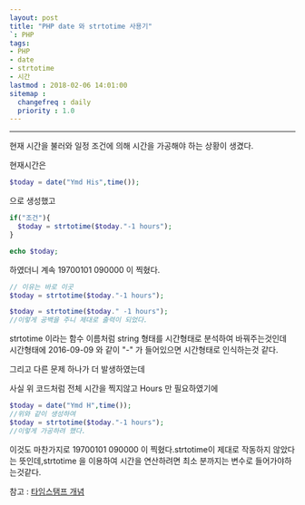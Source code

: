 ```yaml
---
layout: post
title: "PHP date 와 strtotime 사용기"
`: PHP
tags:
- PHP
- date
- strtotime
- 시간
lastmod : 2018-02-06 14:01:00
sitemap :
  changefreq : daily
  priority : 1.0
---
```


***

현재 시간을 불러와 일정 조건에 의해 시간을 가공해야 하는 상황이 생겼다.

현재시간은 

```php
$today = date("Ymd His",time());
```

<!--미리보기-->

으로 생성했고

```php
if("조건"){
  $today = strtotime($today."-1 hours");
}

echo $today;
```

하였더니 계속 19700101 090000 이 찍혔다. 

```php
// 이유는 바로 이곳
$today = strtotime($today."-1 hours");
```


```php
$today = strtotime($today." -1 hours");
//이렇게 공백을 주니 제대로 출력이 되었다.
```

strtotime 이라는 함수 이름처럼 string 형태를 시간형태로 분석하여 바꿔주는것인데 시간형태에 2016-09-09 와 같이 "-" 가 들어있으면 시간형태로 인식하는것 같다.

그리고 다른 문제 하나가 더 발생하였는데

사실 위 코드처럼 전체 시간을 찍지않고 Hours 만 필요하였기에

```php
$today = date("Ymd H",time());
//위와 같이 생성하여
$today = strtotime($today."-1 hours");
//이렇게 가공하려 했다.
```

이것도 마찬가지로 19700101 090000 이 찍혔다.strtotime이 제대로 작동하지 않았다는 뜻인데,strtotime 을 이용하여 시간을 연산하려면 최소 분까지는 변수로 들어가야하는것같다.

참고 : [타임스탬프 개념](http://allenjeon.tistory.com/235)